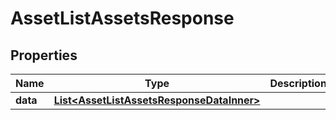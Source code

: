 

# AssetListAssetsResponse


## Properties

| Name | Type | Description | Notes |
|------------ | ------------- | ------------- | -------------|
|**data** | [**List&lt;AssetListAssetsResponseDataInner&gt;**](AssetListAssetsResponseDataInner.md) |  |  [optional] |



